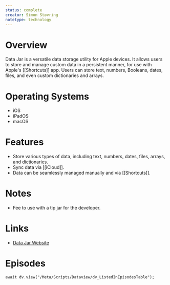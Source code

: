 ```yaml
---
status: complete
creator: Simon Støvring
notetype: technology
---
```

# Overview
Data Jar is a versatile data storage utility for Apple devices. It allows users to store and manage custom data in a persistent manner, for use with Apple's [[Shortcuts]] app. Users can store text, numbers, Booleans, dates, files, and even custom dictionaries and arrays.

# Operating Systems
- iOS
- iPadOS
- macOS

# Features
- Store various types of data, including text, numbers, dates, files, arrays, and dictionaries.
- Sync data via [[iCloud]].
- Data can be seamlessly managed manually and via [[Shortcuts]].

# Notes
- Fee to use with a tip jar for the developer.

# Links
- [Data Jar Website](https://datajar.app)

# Episodes
```dataviewjs
await dv.view("/Meta/Scripts/Dataview/dv_ListedInEpisodesTable");
```
